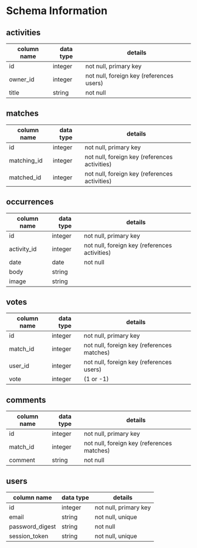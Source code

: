 # Schema Information

## activities
column name | data type | details
------------|-----------|-----------------------
id          | integer   | not null, primary key
owner_id    | integer   | not null, foreign key (references users)
title       | string    | not null

## matches
column name | data type | details
------------|-----------|-----------------------
id          | integer   | not null, primary key
matching_id | integer   | not null, foreign key (references activities)
matched_id  | integer   | not null, foreign key (references activities)

## occurrences
column name | data type | details
------------|-----------|-----------------------
id          | integer   | not null, primary key
activity_id | integer   | not null, foreign key (references activities)
date        | date      | not null
body        | string    | 
image       | string    |

## votes
column name | data type | details
------------|-----------|-----------------------
id          | integer   | not null, primary key
match_id    | integer   | not null, foreign key (references matches)
user_id     | integer   | not null, foreign key (references users)
vote        | integer   | (1 or -1)

## comments
column name | data type | details
------------|-----------|-----------------------
id          | integer   | not null, primary key
match_id    | integer   | not null, foreign key (references matches)
comment     | string    | not null

## users
column name     | data type | details
----------------|-----------|-----------------------
id              | integer   | not null, primary key
email           | string    | not null, unique
password_digest | string    | not null
session_token   | string    | not null, unique
